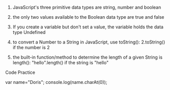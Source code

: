 1. JavaScript's three primitive data types are string, number and boolean

2. the only two values available to the Boolean data type are true and false

3. If you create a variable but don't set a value, the variable holds the data type Undefined

4. to convert a Number to a String in JavaScript, use toString(): 2.toString() if the number is 2

5. the built-in function/method to determine the length of a given String is length(): "hello".length() if the string is "hello"

Code Practice

var name="Doris";
console.log(name.charAt(0));
